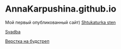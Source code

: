 
# AnnaKarpushina.github.io
Мой первый опубликованный сайт)
[Shtukaturka sten](https://annakarpushina.github.io/Shtukaturka%20sten/)

[Svadba](https://annakarpushina.github.io/Svadba/)

[Верстка на будстреп](https://annakarpushina.github.io/Верстка%20будстреп/)
